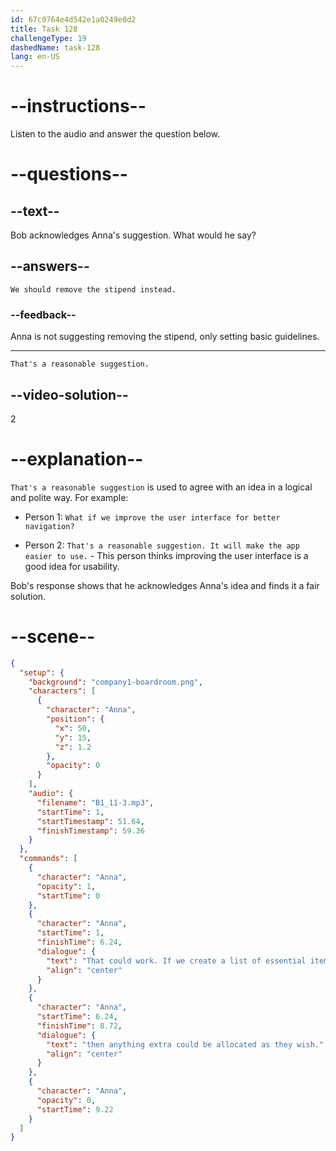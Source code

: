 ```yaml
---
id: 67c0764e4d542e1a0249e0d2
title: Task 128
challengeType: 19
dashedName: task-128
lang: en-US
---
```


<!-- (Audio) Anna: That could work. If we create a list of essential items, like a laptop, webcam, and headset, then anything extra could be allocated as they wish. -->

<!-- SPEAKING -->

# --instructions--

Listen to the audio and answer the question below.

# --questions--

## --text--

Bob acknowledges Anna's suggestion. What would he say?

## --answers--

`We should remove the stipend instead.`

### --feedback--

Anna is not suggesting removing the stipend, only setting basic guidelines.

---

`That's a reasonable suggestion.`

## --video-solution--

2

# --explanation--

`That's a reasonable suggestion` is used to agree with an idea in a logical and polite way. For example:

- Person 1: `What if we improve the user interface for better navigation?`

- Person 2: `That's a reasonable suggestion. It will make the app easier to use.` - This person thinks improving the user interface is a good idea for usability.

Bob's response shows that he acknowledges Anna's idea and finds it a fair solution.

# --scene--

```json
{
  "setup": {
    "background": "company1-boardroom.png",
    "characters": [
      {
        "character": "Anna",
        "position": {
          "x": 50,
          "y": 15,
          "z": 1.2
        },
        "opacity": 0
      }
    ],
    "audio": {
      "filename": "B1_11-3.mp3",
      "startTime": 1,
      "startTimestamp": 51.64,
      "finishTimestamp": 59.36
    }
  },
  "commands": [
    {
      "character": "Anna",
      "opacity": 1,
      "startTime": 0
    },
    {
      "character": "Anna",
      "startTime": 1,
      "finishTime": 6.24,
      "dialogue": {
        "text": "That could work. If we create a list of essential items like a laptop, webcam, and headset,",
        "align": "center"
      }
    },
    {
      "character": "Anna",
      "startTime": 6.24,
      "finishTime": 8.72,
      "dialogue": {
        "text": "then anything extra could be allocated as they wish.",
        "align": "center"
      }
    },
    {
      "character": "Anna",
      "opacity": 0,
      "startTime": 9.22
    }
  ]
}
```

